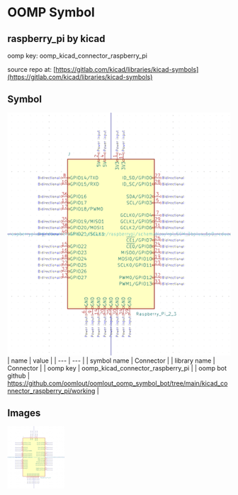 # OOMP Symbol  
## raspberry_pi  by kicad  
  
oomp key: oomp_kicad_connector_raspberry_pi  
  
source repo at: [https://gitlab.com/kicad/libraries/kicad-symbols](https://gitlab.com/kicad/libraries/kicad-symbols)  
## Symbol  
  
[![working.png](working_600.png)](working.png)  
| name | value | 
| --- | --- | 
| symbol name | Connector | 
| library name | Connector | 
| oomp key | oomp_kicad_connector_raspberry_pi | 
| oomp bot github | https://github.com/oomlout/oomlout_oomp_symbol_bot/tree/main/kicad_connector_raspberry_pi/working | 
## Images  
  
[![working.png](working_140.png)](working.png)  
